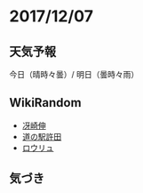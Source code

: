 # 2017/12/07

## 天気予報

今日（晴時々曇）/ 明日（曇時々雨）

## WikiRandom

* [冴崎伸](https://ja.wikipedia.org/wiki/%E5%86%B4%E5%B4%8E%E4%BC%B8)
* [道の駅許田](https://ja.wikipedia.org/wiki/%E9%81%93%E3%81%AE%E9%A7%85%E8%A8%B1%E7%94%B0)
* [ロウリュ](https://ja.wikipedia.org/wiki/%E3%83%AD%E3%82%A6%E3%83%AA%E3%83%A5)

## 気づき

